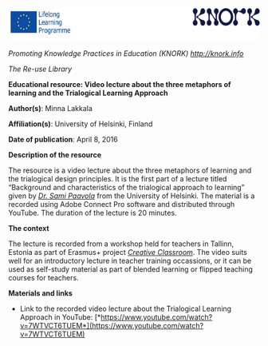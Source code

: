 <img src="images\d75bbdf678f46632d661f6bd1c3c786c2dfc478e/media/image01.png" width="624" height="65" />

*Promoting Knowledge Practices in Education (KNORK) http://knork.info*

*The Re-use Library*

**Educational resource: Video lecture about the three metaphors of learning and the Trialogical Learning Approach**

**Author(s)**: Minna Lakkala

**Affiliation(s)**: University of Helsinki, Finland

**Date of publication**: April 8, 2016

**Description of the resource**

The resource is a video lecture about the three metaphors of learning and the trialogical design principles. It is the first part of a lecture titled “Background and characteristics of the trialogical approach to learning” given by [*Dr. Sami Paavola*](https://tuhat.halvi.helsinki.fi/portal/fi/person/spaavola) from the University of Helsinki. The material is a recorded using Adobe Connect Pro software and distributed through YouTube. The duration of the lecture is 20 minutes.

**The context**

The lecture is recorded from a workshop held for teachers in Tallinn, Estonia as part of Erasmus+ project [*Creative Classroom*](http://www.metropolia.fi/en/research-and-development/projects/creative-classroom/). The video suits well for an introductory lecture in teacher training occassions, or it can be used as self-study material as part of blended learning or flipped teaching courses for teachers.

**Materials and links**

-   Link to the recorded video lecture about the Trialogical Learning Approach in YouTube: [*https://www.youtube.com/watch?v=7WTVCT6TUEM*](https://www.youtube.com/watch?v=7WTVCT6TUEM)


